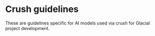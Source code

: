 # Crush guidelines

These are guidelines specific for AI models used via crush for Glacial project
development.
